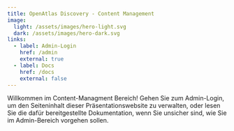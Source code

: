 ```yaml
---
title: OpenAtlas Discovery - Content Management
image:
  light: /assets/images/hero-light.svg
  dark: /assets/images/hero-dark.svg
links:
  - label: Admin-Login
    href: /admin
    external: true
  - label: Docs
    href: /docs
    external: false
---
```


Willkommen im Content-Managment Bereich! Gehen Sie zum Admin-Login, um den Seiteninhalt dieser
Präsentationswebsite zu verwalten, oder lesen Sie die dafür bereitgestellte Dokumentation, wenn Sie
unsicher sind, wie Sie im Admin-Bereich vorgehen sollen.
